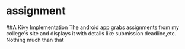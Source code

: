 assignment
==========
##A Kivy Implementation
The android app grabs assignments from my college's site and displays it with details like submission deadline,etc. Nothing much than that
